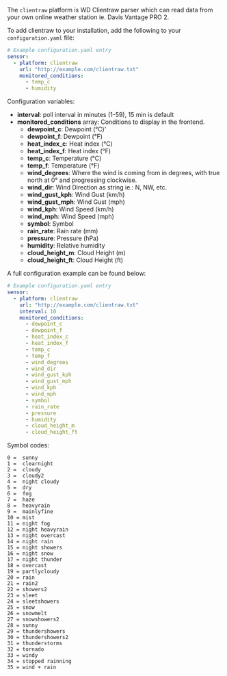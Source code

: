 The `clientraw` platform is WD Clientraw parser which can read data from your own online weather station ie. Davis Vantage PRO 2.

To add clientraw to your installation, add the following to your `configuration.yaml` file:

```yaml
# Example configuration.yaml entry
sensor:
  - platform: clientraw
    url: "http://example.com/clientraw.txt"
    monitored_conditions:
      - temp_c
      - humidity
```

Configuration variables:

- **interval**: poll interval in minutes (1-59), 15 min is default
- **monitored_conditions** array: Conditions to display in the frontend.
  - **dewpoint_c**: Dewpoint (°C)'
  - **dewpoint_f**: Dewpoint (°F)
  - **heat_index_c**: Heat index (°C)
  - **heat_index_f**: Heat index (°F)
  - **temp_c**: Temperature (°C)
  - **temp_f**: Temperature (°F)
  - **wind_degrees**: Where the wind is coming from in degrees, with true north at 0° and progressing clockwise.
  - **wind_dir**: Wind Direction as string ie.: N, NW, etc.
  - **wind_gust_kph**: Wind Gust (km/h)
  - **wind_gust_mph**: Wind Gust (mph)
  - **wind_kph**: Wind Speed (km/h)
  - **wind_mph**: Wind Speed (mph)
  - **symbol**: Symbol
  - **rain_rate**: Rain rate (mm)
  - **pressure**: Pressure (hPa)
  - **humidity**: Relative humidity
  - **cloud_height_m**: Cloud Height (m)
  - **cloud_height_ft**: Cloud Height (ft)

A full configuration example can be found below:

```yaml
# Example configuration.yaml entry
sensor:
  - platform: clientraw
    url: "http://example.com/clientraw.txt"
    interval: 10
    monitored_conditions:
      - dewpoint_c
      - dewpoint_f
      - heat_index_c
      - heat_index_f
      - temp_c
      - temp_f
      - wind_degrees
      - wind_dir
      - wind_gust_kph
      - wind_gust_mph
      - wind_kph
      - wind_mph
      - symbol
      - rain_rate
      - pressure
      - humidity
      - cloud_height_m
      - cloud_height_ft
```
Symbol codes:
```
0 =  sunny
1 =  clearnight
2 =  cloudy
3 =  cloudy2
4 =  night cloudy
5 =  dry
6 =  fog
7 =  haze
8 =  heavyrain
9 =  mainlyfine
10 = mist
11 = night fog
12 = night heavyrain
13 = night overcast
14 = night rain
15 = night showers
16 = night snow
17 = night thunder
18 = overcast
19 = partlycloudy
20 = rain
21 = rain2
22 = showers2
23 = sleet
24 = sleetshowers
25 = snow
26 = snowmelt
27 = snowshowers2
28 = sunny
29 = thundershowers
30 = thundershowers2
31 = thunderstorms
32 = tornado
33 = windy
34 = stopped rainning
35 = wind + rain
```